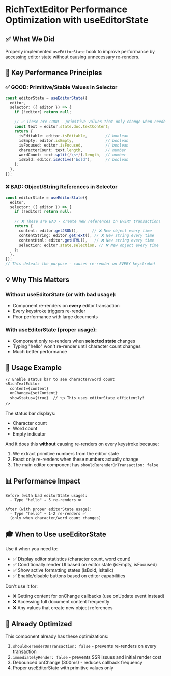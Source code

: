 # RichTextEditor Performance Optimization with useEditorState

## ✅ What We Did

Properly implemented `useEditorState` hook to improve performance by accessing editor state without causing unnecessary re-renders.

## 🎯 Key Performance Principles

### ✅ GOOD: Primitive/Stable Values in Selector
```typescript
const editorState = useEditorState({
  editor,
  selector: ({ editor }) => {
    if (!editor) return null;
    
    // ✅ These are GOOD - primitive values that only change when needed
    const text = editor.state.doc.textContent;
    return {
      isEditable: editor.isEditable,        // boolean
      isEmpty: editor.isEmpty,              // boolean
      isFocused: editor.isFocused,          // boolean
      characterCount: text.length,          // number
      wordCount: text.split(/\s+/).length,  // number
      isBold: editor.isActive('bold'),      // boolean
    };
  },
});
```

### ❌ BAD: Object/String References in Selector
```typescript
const editorState = useEditorState({
  editor,
  selector: ({ editor }) => {
    if (!editor) return null;
    
    // ❌ These are BAD - create new references on EVERY transaction!
    return {
      content: editor.getJSON(),      // ❌ New object every time
      contentString: editor.getText(), // ❌ New string every time
      contentHtml: editor.getHTML(),   // ❌ New string every time
      selection: editor.state.selection, // ❌ New object every time
    };
  },
});
// This defeats the purpose - causes re-render on EVERY keystroke!
```

## 💡 Why This Matters

### Without useEditorState (or with bad usage):
- Component re-renders on **every** editor transaction
- Every keystroke triggers re-render
- Poor performance with large documents

### With useEditorState (proper usage):
- Component only re-renders when **selected state** changes
- Typing "hello" won't re-render until character count changes
- Much better performance

## 🚀 Usage Example

```tsx
// Enable status bar to see character/word count
<RichTextEditor
  content={content}
  onChange={setContent}
  showStatus={true}  // 👈 This uses editorState efficiently!
/>
```

The status bar displays:
- Character count
- Word count  
- Empty indicator

And it does this **without** causing re-renders on every keystroke because:
1. We extract primitive numbers from the editor state
2. React only re-renders when these numbers actually change
3. The main editor component has `shouldRerenderOnTransaction: false`

## 📊 Performance Impact

```
Before (with bad editorState usage):
  - Type "hello" → 5 re-renders ❌
  
After (with proper editorState usage):  
  - Type "hello" → 1-2 re-renders ✅
  (only when character/word count changes)
```

## 🎓 When to Use useEditorState

Use it when you need to:
- ✅ Display editor statistics (character count, word count)
- ✅ Conditionally render UI based on editor state (isEmpty, isFocused)
- ✅ Show active formatting states (isBold, isItalic)
- ✅ Enable/disable buttons based on editor capabilities

Don't use it for:
- ❌ Getting content for onChange callbacks (use onUpdate event instead)
- ❌ Accessing full document content frequently
- ❌ Any values that create new object references

## 🔧 Already Optimized

This component already has these optimizations:
1. `shouldRerenderOnTransaction: false` - prevents re-renders on every transaction
2. `immediatelyRender: false` - prevents SSR issues and initial render cost
3. Debounced onChange (300ms) - reduces callback frequency
4. Proper useEditorState with primitive values only

